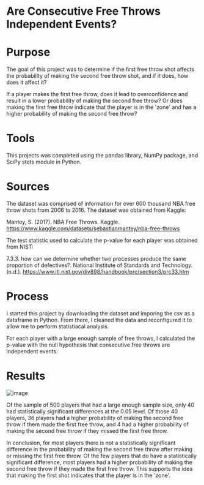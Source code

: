 # Are Consecutive Free Throws Independent Events?

# Purpose
The goal of this project was to determine if the first free throw shot affects the probability of making the second free throw shot, and if it does, how does it affect it?

If a player makes the first free throw, does it lead to overconfidence and result in a lower probability of making the second free throw? Or does making the first free throw indicate that the player is in the 'zone' and has a higher probability of making the second free throw?

# Tools
This projects was completed using the pandas library, NumPy package, and SciPy stats module in Python. 

# Sources
The dataset was comprised of information for over 600 thousand NBA free throw shots from 2006 to 2016. The dataset was obtained from Kaggle:

Mantey, S. (2017). NBA Free Throws. Kaggle. https://www.kaggle.com/datasets/sebastianmantey/nba-free-throws 


The test statistic used to calculate the p-value for each player was obtained from NIST:

7.3.3. how can we determine whether two processes produce the same proportion of defectives?. National Institute of Standards and Technology. 
(n.d.). https://www.itl.nist.gov/div898/handbook/prc/section3/prc33.htm 

# Process
I started this project by downloading the dataset and imporing the csv as a dataframe in Python. From there, I cleaned the data and reconfigured it to allow me to perform statistiacal analysis. 

For each player with a large enough sample of free throws, I calculated the p-value with the null hypothesis that consecutive free throws are independent events.

# Results
![image](https://github.com/CurtisBender/Free-Throws/assets/143849290/33ac5abe-53f6-4a29-bee0-1e8ab043f95f)

Of the sample of 500 players that had a large enough sample size, only 40 had statistically significant differences at the 0.05 level. Of those 40 players, 36 players had a higher probability of making the second free throw if them made the first free throw, and 4 had a higher probability of making the second free throw if they missed the first free throw.

In conclusion, for most players there is not a statistically significant difference in the probability of making the second free throw after making or missing the first free throw. Of the few players that do have a statistically significant difference, most players had a higher probability of making the second free throw if they made the first free throw. This supports the idea that making the first shot indicates that the player is in the 'zone'.
